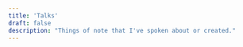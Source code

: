 ```yaml
---
title: 'Talks'
draft: false
description: "Things of note that I've spoken about or created."
---
```

